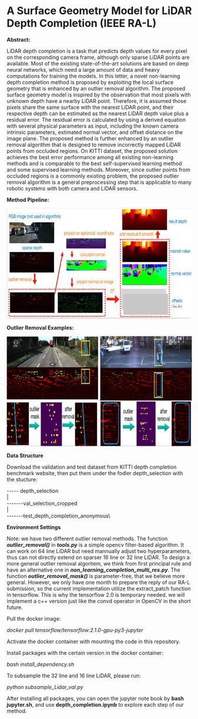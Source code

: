# A Surface Geometry Model for LiDAR Depth Completion (IEEE RA-L) 

**Abstract:**

LiDAR depth completion is a task that predicts depth values for every pixel on the corresponding camera frame, although only sparse LiDAR points are available. Most of the existing state-of-the-art solutions are based on deep neural networks, which need a large amount of data and heavy computations for training the models. In this letter, a novel non-learning depth completion method is proposed by exploiting the local surface geometry that is enhanced by an outlier removal algorithm. The proposed surface geometry model is inspired by the observation that most pixels with unknown depth have a nearby LiDAR point. Therefore, it is assumed those pixels share the same surface with the nearest LiDAR point, and their respective depth can be estimated as the nearest LiDAR depth value plus a residual error. The residual error is calculated by using a derived equation with several physical parameters as input, including the known camera intrinsic parameters, estimated normal vector, and offset distance on the image plane. The proposed method is further enhanced by an outlier removal algorithm that is designed to remove incorrectly mapped LiDAR points from occluded regions. On KITTI dataset, the proposed solution achieves the best error performance among all existing non-learning methods and is comparable to the best self-supervised learning method and some supervised learning methods. Moreover, since  outlier points from occluded regions is a commonly existing problem, the proposed outlier removal algorithm is a general preprocessing
step that is applicable to many robotic systems with both camera and LiDAR sensors.


**Method Pipeline:**
<p align="center">
<img src="/demo/pipeline.png" alt="pipeline" width="800" height="300">
</p>

**Outlier Removal Examples:**
<p align="center">
<img src="/demo/outlier_removal.png" alt="outlier_removal" width="700" height="300">
</p>



**Data Structure**


Download the validation and test dataset from KITTI depth completion benchmark website, then put them under the fodler depth_selection with the stucture:

----- depth_selection\
	|\
	-------val_selection_cropped\
	|\
	-------test_depth_completion_anonymous\






**Environment Settings**


Note: we have two different outlier removal methods. The function ***outlier_removal()*** in ***tools.py*** is a simple opencv filter-based algorithm. It can work on 64 line LiDAR but need mannually adjust two hyperparameters, thus can not directly extend on sparser 16 line or 32 line LiDAR. To design a more general outlier removal algoritem, we think from first principal rule and have an alternative one in ***non_learning_completion_multi_res.py***. The function ***outlier_removal_mask()*** is parameter-free, that we believe more general. However, we only have one month to prepare the reply of our RA-L submission, so the current implementation utilize the extract_patch function in tensorflow. This is why the tensorflow 2.0 is temporary needed. we will implement a c++ version just like the convd operator in OpenCV in the short future.

Pull the docker image:

*docker pull tensorflow/tensorflow:2.1.0-gpu-py3-jupyter*


Activate the docker container with mounting the code in this repository.

Install packages with the certain version in the docker container:

*bash install_dependency.sh*


To subsample the 32 line and 16 line LiDAR, please run:

*python subsample_Lidar_val.py*


After installing all packages, you can open the jupyter note book by **bash jupyter.sh**, and use **depth_completion.ipynb** to explore each step of our method.

